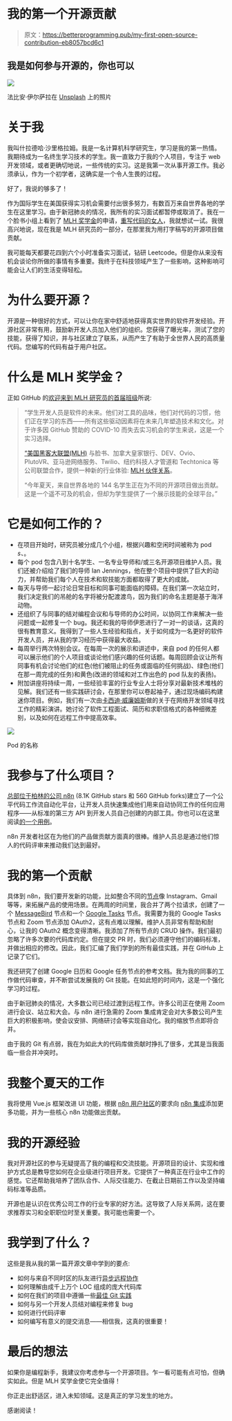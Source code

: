 # 我的第一个开源贡献

> 原文：<https://betterprogramming.pub/my-first-open-source-contribution-eb8057bcd6c1>

## 我是如何参与开源的，你也可以

![](img/98fe59179c76bef2db6daa454c703f79.png)

法比安·伊尔萨拉在 [Unsplash](https://unsplash.com/s/photos/woc-in-tech?utm_source=unsplash&utm_medium=referral&utm_content=creditCopyText) 上的照片

# 关于我

我叫什拉德哈·沙里格拉姆。我是一名计算机科学研究生，学习是我的第一热情。我期待成为一名终生学习技术的学生。我一直致力于我的个人项目，专注于 web 开发领域，或者更确切地说，一些传统的实习。这是我第一次从事开源工作。我必须承认，作为一个初学者，这确实是一个令人生畏的过程。

好了，我说的够多了！

作为国际学生在美国获得实习机会需要付出很多努力，有数百万来自世界各地的学生在这里学习。由于新冠肺炎的情况，我所有的实习面试都暂停或取消了。我在一个脸书小组上看到了 [MLH 奖学金](https://fellowship.mlh.io/)的申请，[重写代码的女人](https://www.facebook.com/groups/RewritingTheCode)，我就想试一试。我很高兴地说，现在我是 MLH 研究员的一部分，在那里我为用打字稿写的开源项目做贡献。

我可能每天都要花四到六个小时准备实习面试，钻研 Leetcode。但是你从来没有机会谈论你所做的事情有多重要。我终于在科技领域产生了一些影响，这种影响可能会让人们的生活变得轻松。

# 为什么要开源？

开源是一种很好的方式，可以让你在家中舒适地获得真实世界的软件开发经验。开源社区非常有用，鼓励新开发人员加入他们的组织。您获得了曝光率，测试了您的技能，获得了知识，并与社区建立了联系，从而产生了有助于全世界人民的高质量代码。您编写的代码有益于用户社区。

# 什么是 MLH 奖学金？

正如 GitHub 的[欢迎来到 MLH 研究员的首届班级](https://github.blog/2020-06-24-welcome-to-the-inaugural-class-of-mlh-fellows/)所说:

> “学生开发人员是软件的未来。他们对工具的品味，他们对代码的习惯，他们正在学习的东西——所有这些驱动因素将在未来几年塑造技术和文化。对于许多因 GitHub 赞助的 COVID-10 而失去实习机会的学生来说，这是一个实习选择。
> 
> [“美国黑客大联盟(MLH)](https://mlh.io/) 与脸书、加拿大皇家银行、DEV、Ovio、PlutoVR、亚马逊网络服务、Twilio、纽约科技人才管道和 Techtonica 等公司联盟合作，提供一种新的行业体验: [MLH 伙伴关系](https://github.blog/2020-05-04-announcing-the-mlh-fellowship-powered-by-github/)。
> 
> “今年夏天，来自世界各地的 144 名学生正在为不同的开源项目做出贡献。这是一个遥不可及的机会，但却为学生提供了一个展示技能的全球平台。”

# 它是如何工作的？

*   在项目开始时，研究员被分成几个小组，根据兴趣和空闲时间被称为 pod *s、*。
*   每个 pod 包含八到十名学生、一名专业导师和/或三名开源项目维护人员。我们还被介绍给了我们的导师 Ian Jennings，他在整个项目中提供了巨大的动力，并帮助我们每个人在技术和软技能方面都取得了更大的成就。
*   每天与导师一起讨论日常目标和同事可能面临的障碍。在我们第一次站立时，我们决定我们的吊舱的名字将被分配渡渡鸟，因为我们的命名主题是基于海洋动物。
*   还组织了与同事的结对编程会议和与导师的办公时间，以协同工作来解决一些问题或一起修复一个 bug。我还和我的导师伊恩进行了一对一的谈话，这真的很有教育意义。我得到了一些人生经验和指点，关于如何成为一名更好的软件开发人员，并从我的学习经历中获得最大收益。
*   每周举行两次特别会议。在每周一次的展示和讲述中，来自 pod 的任何人都可以展示他们的个人项目或谈论他们感兴趣的任何话题。每周回顾会议让所有同事有机会讨论他们的红色(他们被阻止的任务或面临的任何挑战)、绿色(他们在那一周完成的任务)和黄色(改进的领域和对工作出色的 pod 队友的表扬)。
*   附加讲座将持续一周，一些经验丰富的行业专业人士将分享对最新技术堆栈的见解。我们还有一些实践研讨会，在那里你可以卷起袖子，通过现场编码构建迷你项目。例如，我们有一次由[卡西迪·威廉姆斯](https://www.linkedin.com/in/cassidoo/)做的关于在网络开发领域寻找工作的精彩演讲。她讨论了软件工程面试、简历和求职信格式的各种细微差别，以及如何在远程工作中提高效率。

![](img/b28b0632b2e985aeafdae4c4487cc10d.png)

Pod 的名称

# 我参与了什么项目？

[总部位于柏林的公司 n8n](http://n8n.io/) (8.1K GitHub stars 和 560 GitHub forks)建立了一个公平代码工作流自动化平台，让开发人员快速集成他们用来自动协同工作的任何应用程序——从标准的第三方 API 到开发人员自己创建的内部工具。你也可以在这里阅读[的一个用例](https://medium.com/n8n-io/tephlon-talks-about-n8n-on-raspberry-pi-23dc6d44642)。

n8n 开发者社区在为他们的产品做贡献方面真的很棒。维护人员总是通过他们惊人的代码评审来推动我们达到最好。

# 我的第一个贡献

具体到 n8n，我们要开发新的功能，比如整合不同的[节点](https://n8n.io/integrations)像 Instagram、Gmail 等等，来拓展产品的使用场景。在两周的时间里，我合并了两个拉请求，创建了一个 [MessageBird](https://github.com/n8n-io/n8n/pull/660) 节点和一个 [Google Tasks](https://github.com/n8n-io/n8n/pull/680) 节点。我需要为我的 Google Tasks 节点和 Zoom 节点添加 OAuth2，这有点难以理解。维护人员非常有帮助和耐心，让我的 OAuth2 概念变得清晰。我添加了所有节点的 CRUD 操作。我们最初忽略了许多次要的代码库约定。但在提交 PR 时，我们必须遵守他们的编码标准，并做出相应的修改。因此，我们汇编了我们学到的所有最佳实践，并在 GitHub 上记录了它们。

我还研究了创建 Google 日历和 Google 任务节点的参考文档。我为我的同事的工作做代码审查，并不断尝试发展我的 Git 技能。在如此短的时间内，这是一个强化学习的过程。

由于新冠肺炎的情况，大多数公司已经过渡到远程工作。许多公司正在使用 Zoom 进行会议、站立和大会。与 n8n 进行急需的 Zoom 集成肯定会对大多数公司产生巨大的积极影响，使会议安排、网络研讨会等实现自动化。我的缩放节点即将合并。

由于我的 Git 有点弱，我在为如此大的代码库做贡献时挣扎了很多，尤其是当我面临一些合并冲突时。

# 我整个夏天的工作

我将使用 Vue.js 框架改进 UI 功能，根据 [n8n 用户社区](https://community.n8n.io/)的要求向 [n8n 集成](https://n8n.io/integrations)添加更多功能，并为一些核心 n8n 功能做出贡献。

# 我的开源经验

我对开源社区的参与无疑提高了我的编程和交流技能。开源项目的设计、实现和维护方式总是教导您如何在企业级进行项目开发。它提供了一种真正在行业中工作的感觉。它还帮助我培养了团队合作、人际交往能力、在截止日期前工作以及坚持编码标准等品质。

开源也是认识在优秀公司工作的行业专家的好方法。这导致了人际关系网，这在要求推荐实习和全职职位时至关重要。我可能也需要一个。

# 我学到了什么？

这些是我从我的第一篇开源文章中学到的要点:

*   如何与来自不同时区的队友进行[异步远程协作](https://github.com/MLH-Fellowship/async-remote/blob/master/README.md)
*   如何理解由成千上万个 LOC 组成的庞大代码库
*   如何在我们的项目中遵循一些[最佳 Git 实践](https://github.com/MLH-Fellowship/n8n/wiki)
*   如何与另一个开发人员结对编程来修复 bug
*   如何进行代码评审
*   如何编写有意义的提交消息——相信我，这真的很重要！

# 最后的想法

如果你是编程新手，我建议你考虑参与一个开源项目。乍一看可能有点可怕，但确实如此。但是 MLH 奖学金使它完全值得！

你正走出舒适区，进入未知领域。这是真正的学习发生的地方。

感谢阅读！